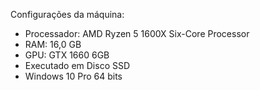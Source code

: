 Configurações da máquina:

- Processador: AMD Ryzen 5 1600X Six-Core Processor 
- RAM: 16,0 GB
- GPU: GTX 1660 6GB
- Executado em Disco SSD
- Windows 10 Pro 64 bits
